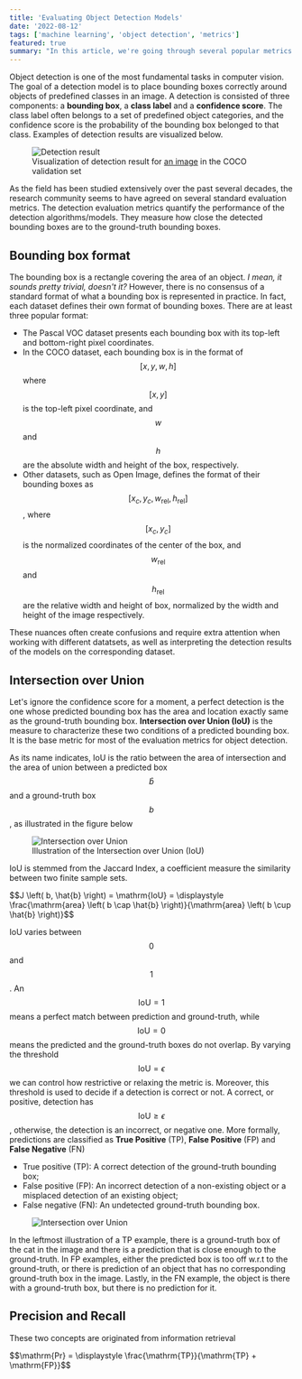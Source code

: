 ```yaml
---
title: 'Evaluating Object Detection Models'
date: '2022-08-12'
tags: ['machine learning', 'object detection', 'metrics']
featured: true
summary: "In this article, we're going through several popular metrics used to evaluate the performance of object detection models for images."
---
```


Object detection is one of the most fundamental tasks in computer vision. The goal of a detection model is to place bounding boxes correctly around objects of predefined classes in an image. A detection is consisted of three components: a **bounding box**, a **class label** and a **confidence score**. The class label often belongs to a set of predefined object categories, and the confidence score is the probability of the bounding box belonged to that class. Examples of detection results are visualized below.

<figure class="figure mx-auto w-full p-2 flex flex-col items-center">
  <img src="/images/machine-learning/20220813-detection-visualization.png" alt="Detection result">
  <figcaption class="text-sm font-sans text-gray-600 mt-4">Visualization of detection result for <a href="http://images.cocodataset.org/val2017/000000350405.jpg" target="_blank">an image</a> in the COCO validation set</figcaption>
</figure>

As the field has been studied extensively over the past several decades, the research community seems to have agreed on several standard evaluation metrics. The detection evaluation metrics quantify the performance of the detection algorithms/models. They measure how close the detected bounding boxes are to the ground-truth bounding boxes.

## Bounding box format

The bounding box is a rectangle covering the area of an object. *I mean, it sounds pretty trivial, doesn't it?* However, there is no consensus of a standard format of what a bounding box is represented in practice. In fact, each dataset defines their own format of bounding boxes. There are at least three popular format:

* The Pascal VOC dataset presents each bounding box with its top-left and bottom-right pixel coordinates.
* In the COCO dataset, each bounding box is in the format of $$[x, y, w, h]$$ where $$[x, y]$$ is the top-left pixel coordinate, and $$w$$ and $$h$$ are the absolute width and height of the box, respectively.
* Other datasets, such as Open Image, defines the format of their bounding boxes as $$[x_c, y_c, w_{\mathrm{rel}}, h_{\mathrm{rel}}]$$, where $$[x_c, y_c]$$ is the normalized coordinates of the center of the box, and $$w_{\mathrm{rel}}$$ and $$h_{\mathrm{rel}}$$ are the relative width and height of box, normalized by the width and height of the image respectively.

These nuances often create confusions and require extra attention when working with different datatsets, as well as interpreting the detection results of the models on the corresponding dataset.

## Intersection over Union

Let's ignore the confidence score for a moment, a perfect detection is the one whose predicted bounding box has the area and location exactly same as the ground-truth bounding box. **Intersection over Union (IoU)** is the measure to characterize these two conditions of a predicted bounding box. It is the base metric for most of the evaluation metrics for object detection.

As its name indicates, IoU is the ratio between the area of intersection and the area of union between a predicted box $$\hat{b}$$ and a ground-truth box $$b$$, as illustrated in the figure below
<figure class="figure mx-auto w-full sm:w-2/3 p-2 flex flex-col items-center">
  <img src="/images/machine-learning/20220813-iou.svg" alt="Intersection over Union">
  <figcaption class="text-sm font-sans text-gray-600 mt-4">Illustration of the Intersection over Union (IoU)</figcaption>
</figure>

IoU is stemmed from the Jaccard Index, a coefficient measure the similarity between two finite sample sets.

<div class="block-equation">
  $$J \left( b, \hat{b} \right) = \mathrm{IoU} = \displaystyle \frac{\mathrm{area} \left( b \cap \hat{b} \right)}{\mathrm{area} \left( b \cup \hat{b} \right)}$$
</div>

IoU varies between $$0$$ and $$1$$. An $$\mathrm{IoU} = 1$$ means a perfect match between prediction and ground-truth, while $$\mathrm{IoU} = 0$$ means the predicted and the ground-truth boxes do not overlap. By varying the threshold $$\mathrm{IoU} = \epsilon$$ we can control how restrictive or relaxing the metric is. Moreover, this threshold is used to decide if a detection is correct or not. A correct, or positive, detection has $$\mathrm{IoU} \geq \epsilon$$, otherwise, the detection is an incorrect, or negative one. More formally, predictions are classified as **True Positive** (TP), **False Positive** (FP) and **False Negative** (FN)

* True positive (TP): A correct detection of the ground-truth bounding box;
* False positive (FP): An incorrect detection of a non-existing object or a misplaced detection of an existing object;
* False negative (FN): An undetected ground-truth bounding box.

<figure class="figure mx-auto w-full p-2 py-4 flex flex-col items-center">
  <img src="/images/machine-learning/20220813-tpfpfn.png" alt="Intersection over Union">
  <!-- <figcaption class="text-sm font-sans text-gray-600 mt-4">Illustration of the Intersection over Union (IoU)</figcaption> -->
</figure>

In the leftmost illustration of a TP example, there is a ground-truth box of the cat in the image and there is a prediction that is close enough to the ground-truth. In FP examples, either the predicted box is too off w.r.t to the ground-truth, or there is prediction of an object that has no corresponding ground-truth box in the image. Lastly, in the FN example, the object is there with a ground-truth box, but there is no prediction for it.

## Precision and Recall

These two concepts are originated from information retrieval

<div class="block-equation">
  $$\mathrm{Pr} = \displaystyle \frac{\mathrm{TP}}{\mathrm{TP} + \mathrm{FP}}$$
</div>
